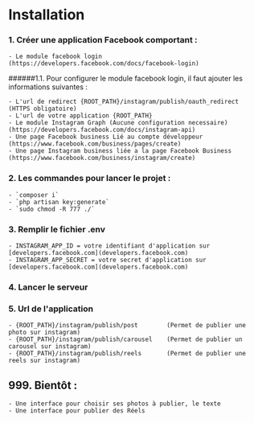 # Installation

### 1. Créer une application Facebook comportant :

    - Le module facebook login (https://developers.facebook.com/docs/facebook-login) 

######1.1. Pour configurer le module facebook login, il faut ajouter les informations suivantes :

    - L'url de redirect {ROOT_PATH}/instagram/publish/oauth_redirect (HTTPS obligatoire)
    - L'url de votre application {ROOT_PATH}
    - Le module Instagram Graph (Aucune configuration necessaire) (https://developers.facebook.com/docs/instagram-api)
    - Une page Facebook business Lié au compte développeur (https://www.facebook.com/business/pages/create)
    - Une page Instagram business liée a la page Facebook Business (https://www.facebook.com/business/instagram/create)

### 2. Les commandes pour lancer le projet :

    - `composer i`
    - `php artisan key:generate`
    - `sudo chmod -R 777 ./`

### 3. Remplir le fichier .env

    - INSTAGRAM_APP_ID = votre identifiant d'application sur [developers.facebook.com](developers.facebook.com)
    - INSTAGRAM_APP_SECRET = votre secret d'application sur [developers.facebook.com](developers.facebook.com)

### 4. Lancer le serveur

### 5. Url de l'application

    - {ROOT_PATH}/instagram/publish/post        (Permet de publier une photo sur instagram)
    - {ROOT_PATH}/instagram/publish/carousel    (Permet de publier un carousel sur instagram)
    - {ROOT_PATH}/instagram/publish/reels       (Permet de publier une reels sur instagram)

## 999. Bientôt :

    - Une interface pour choisir ses photos à publier, le texte
    - Une interface pour publier des Réels
